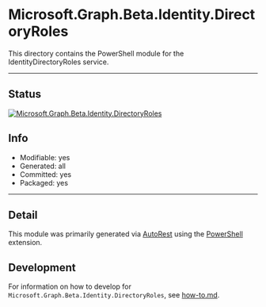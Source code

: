 <!-- region Generated -->
# Microsoft.Graph.Beta.Identity.DirectoryRoles
This directory contains the PowerShell module for the IdentityDirectoryRoles service.

---
## Status
[![Microsoft.Graph.Beta.Identity.DirectoryRoles](https://img.shields.io/powershellgallery/v/Microsoft.Graph.Beta.Identity.DirectoryRoles.svg?style=flat-square&label=Microsoft.Graph.Beta.Identity.DirectoryRoles "Microsoft.Graph.Beta.Identity.DirectoryRoles")](https://www.powershellgallery.com/packages/Microsoft.Graph.Beta.Identity.DirectoryRoles/)

## Info
- Modifiable: yes
- Generated: all
- Committed: yes
- Packaged: yes

---
## Detail
This module was primarily generated via [AutoRest](https://github.com/Azure/autorest) using the [PowerShell](https://github.com/Azure/autorest.powershell) extension.

## Development
For information on how to develop for `Microsoft.Graph.Beta.Identity.DirectoryRoles`, see [how-to.md](how-to.md).
<!-- endregion -->
